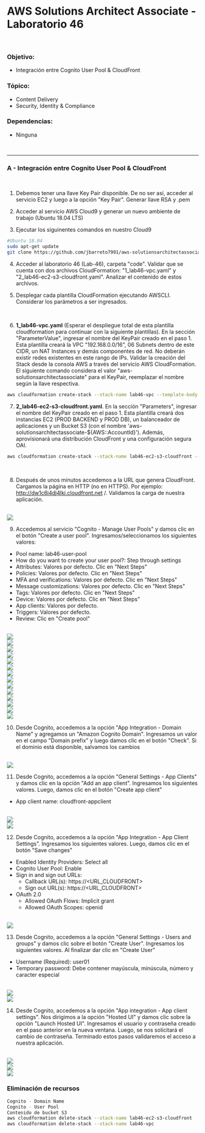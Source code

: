 # AWS Solutions Architect Associate - Laboratorio 46

<br>

### Objetivo: 
* Integración entre Cognito User Pool & CloudFront

### Tópico:
* Content Delivery
* Security, Identity & Compliance

### Dependencias:
* Ninguna

<br>

---

### A - Integración entre Cognito User Pool & CloudFront

<br>

1. Debemos tener una llave Key Pair disponible. De no ser así, acceder al servicio EC2 y luego a la opción "Key Pair". Generar llave RSA y .pem 

2. Acceder al servicio AWS Cloud9 y generar un nuevo ambiente de trabajo (Ubuntu 18.04 LTS)

3. Ejecutar los siguinentes comandos en nuestro Cloud9

```bash
#Ubuntu 18.04
sudo apt-get update
git clone https://github.com/jbarreto7991/aws-solutionsarchitectassociate.git
```

4. Acceder al laboratorio 46 (Lab-46), carpeta "code". Validar que se cuenta con dos archivos CloudFormation: "1_lab46-vpc.yaml" y "2_lab46-ec2-s3-cloudfront.yaml". Analizar el contenido de estos archivos.

5. Desplegar cada plantilla CloudFormation ejecutando AWSCLI. Considerar los parámetros a ser ingresados.

    <br>
6. **1_lab46-vpc.yaml** (Esperar el despliegue total de esta plantilla cloudformation para continuar con la siguiente plantillas). En la sección "ParameterValue", ingresar el nombre del KeyPair creado en el paso 1. Esta plantilla creará la VPC "192.168.0.0/16", 06 Subnets dentro de este CIDR, un NAT Instances y demás componentes de red. No deberán existir redes existentes en este rango de IPs. Validar la creación del Stack desde la consola AWS a través del servicio AWS CloudFormation. El siguiente comando considera el valor "aws-solutionsarchitectassociate" para el KeyPair, reemplazar el nombre según la llave respectiva.

```bash
aws cloudformation create-stack --stack-name lab46-vpc --template-body file://~/environment/aws-solutionsarchitectassociate/Lab-46/code/1_lab46-vpc.yaml --parameters ParameterKey=KeyPair,ParameterValue="aws-solutionsarchitectassociate" --capabilities CAPABILITY_IAM
```

7. **2_lab46-ec2-s3-cloudfront.yaml**. En la sección "Parameters", ingresar el nombre del KeyPair creado en el paso 1. Esta plantilla creará dos instancias EC2 (PROD BACKEND y PROD DB), un balanceador de aplicaciones y un Bucket S3 (con el nombre 'aws-solutionsarchitectassociate-${AWS::AccountId}'). Además, aprovisionará una distribución CloudFront y una configuración segura OAI.

```bash
aws cloudformation create-stack --stack-name lab46-ec2-s3-cloudfront --template-body file://~/environment/aws-solutionsarchitectassociate/Lab-46/code/2_lab46-ec2-s3-cloudfront.yaml --parameters ParameterKey=KeyPair,ParameterValue="aws-solutionsarchitectassociate" --capabilities CAPABILITY_IAM
```

<br>

8. Después de unos minutos accedemos a la URL que genera CloudFront. Cargamos la página en HTTP (no en HTTPS). Por ejemplo: http://dw1c6i4dj4lki.cloudfront.net	/. Validamos la carga de nuestra aplicación.

<br>

<img src="images/Lab46_01.jpg">

<br>

9. Accedemos al servicio "Cognito - Manage User Pools" y damos clic en el botón "Create a user pool". Ingresamos/seleccionamos los siguientes valores:
  - Pool name: lab46-user-pool
  - How do you want to create your user pool?: Step through settings
  - Attributes: Valores por defecto. Clic en "Next Steps"
  - Policies: Valores por defecto. Clic en "Next Steps"
  - MFA and verifications: Valores por defecto. Clic en "Next Steps"
  - Message customizations: Valores por defecto. Clic en "Next Steps"
  - Tags: Valores por defecto. Clic en "Next Steps"
  - Device: Valores por defecto. Clic en "Next Steps"
  - App clients: Valores por defecto.
  - Triggers: Valores por defecto.
  - Review: Clic en "Create pool"


<br>

<img src="images/Lab46_02.jpg">

<br>

<img src="images/Lab46_03.jpg">

<br>

<img src="images/Lab46_04.jpg">

<br>

<img src="images/Lab46_05.jpg">

<br>

<img src="images/Lab46_06.jpg">

<br>

<img src="images/Lab46_07.jpg">

<br>

<img src="images/Lab46_09.jpg">

<br>

<img src="images/Lab46_10.jpg">

<br>

<img src="images/Lab46_11.jpg">

<br>

<img src="images/Lab46_12.jpg">

<br>

<img src="images/Lab46_13.jpg">

<br>

<img src="images/Lab46_14.jpg">

<br>

<img src="images/Lab46_15.jpg">

<br>

<img src="images/Lab46_16.jpg">

<br>

10. Desde Cognito, accedemos a la opción "App Integration - Domain Name" y agregamos un "Amazon Cognito Domain". Ingresamos un valor en el campo "Domain prefix" y luego damos clic en el botón "Check". Si el dominio está disponible, salvamos los cambios

<br>

<img src="images/Lab46_17.jpg">

<br>

11. Desde Cognito, accedemos a la opción "General Settings - App Clients" y damos clic en la opción "Add an app client". Ingresamos los siguientes valores. Luego, damos clic en el botón "Create app client"
 - App client name: cloudfront-appclient


<br>

<img src="images/Lab46_18.jpg">

<br>

<img src="images/Lab46_19.jpg">

<br>

12. Desde Cognito, accedemos a la opción "App Integration - App Client Settings". Ingresamos los siguientes valores. Luego, damos clic en el botón "Save changes"
 - Enabled Identity Providers: Select all
 - Cognito User Pool: Enable
 - Sign in and sign out URLs:
    * Callback URL(s): https://<URL_CLOUDFRONT>
    * Sign out URL(s): https://<URL_CLOUDFRONT>
 - OAuth 2.0
    * Allowed OAuth Flows: Implicit grant
    * Allowed OAuth Scopes: openid

<br>

<img src="images/Lab46_20.jpg">

<br>

13. Desde Cognito, accedemos a la opción "General Settings - Users and groups" y damos clic sobre el botón "Create User". Ingresamos los siguientes valores. Al finalizar dar clic en "Create User"
 - Username (Required): user01
 - Temporary password: Debe contener mayúscula, minúscula, número y caracter especial

<br>

<img src="images/Lab46_21.jpg">

<br>

<img src="images/Lab46_22.jpg">

<br>

14. Desde Cognito, accedemos a la opción "App integration - App client settings". Nos dirigimos a la opción "Hosted UI" y damos clic sobre la opción "Launch Hosted UI". Ingresamos el usuario y contraseña creado en el paso anterior en la nueva ventana. Luego, se nos solicitará el cambio de contraseña. Terminado estos pasos validaremos el acceso a nuestra aplicación.  

<br>

<img src="images/Lab46_23.jpg">

<br>

<img src="images/Lab46_24.jpg">

<br>

<img src="images/Lab46_25.jpg">

<br>



### Eliminación de recursos

```bash
Cognito - Domain Name
Cognito - User Pool
Contenido de bucket S3
aws cloudformation delete-stack --stack-name lab46-ec2-s3-cloudfront
aws cloudformation delete-stack --stack-name lab46-vpc
```
